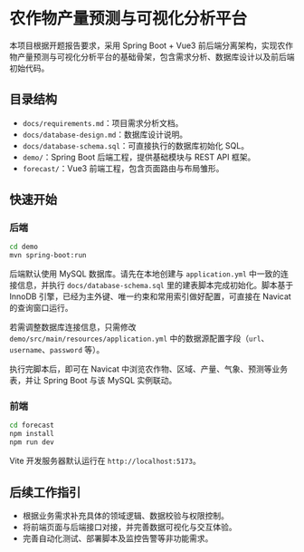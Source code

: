 # 农作物产量预测与可视化分析平台

本项目根据开题报告要求，采用 Spring Boot + Vue3 前后端分离架构，实现农作物产量预测与可视化分析平台的基础骨架，包含需求分析、数据库设计以及前后端初始代码。

## 目录结构

- `docs/requirements.md`：项目需求分析文档。
- `docs/database-design.md`：数据库设计说明。
- `docs/database-schema.sql`：可直接执行的数据库初始化 SQL。
- `demo/`：Spring Boot 后端工程，提供基础模块与 REST API 框架。
- `forecast/`：Vue3 前端工程，包含页面路由与布局雏形。

## 快速开始

### 后端

```bash
cd demo
mvn spring-boot:run
```

后端默认使用 MySQL 数据库。请先在本地创建与 `application.yml` 中一致的连接信息，并执行 `docs/database-schema.sql` 里的建表脚本完成初始化。脚本基于 InnoDB 引擎，已经为主外键、唯一约束和常用索引做好配置，可直接在 Navicat 的查询窗口运行。

若需调整数据库连接信息，只需修改 `demo/src/main/resources/application.yml` 中的数据源配置字段（`url`、`username`、`password` 等）。

执行完脚本后，即可在 Navicat 中浏览农作物、区域、产量、气象、预测等业务表，并让 Spring Boot 与该 MySQL 实例联动。

### 前端

```bash
cd forecast
npm install
npm run dev
```

Vite 开发服务器默认运行在 `http://localhost:5173`。

## 后续工作指引

- 根据业务需求补充具体的领域逻辑、数据校验与权限控制。
- 将前端页面与后端接口对接，并完善数据可视化与交互体验。
- 完善自动化测试、部署脚本及监控告警等非功能需求。
